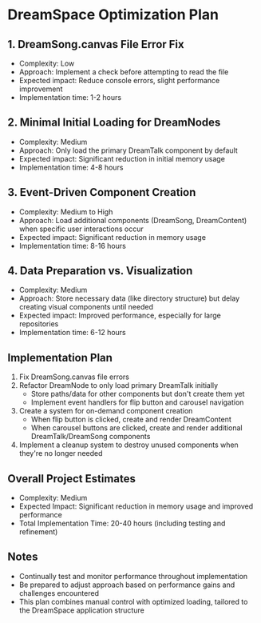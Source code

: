 # DreamSpace Optimization Plan

## 1. DreamSong.canvas File Error Fix
- Complexity: Low
- Approach: Implement a check before attempting to read the file
- Expected impact: Reduce console errors, slight performance improvement
- Implementation time: 1-2 hours

## 2. Minimal Initial Loading for DreamNodes
- Complexity: Medium
- Approach: Only load the primary DreamTalk component by default
- Expected impact: Significant reduction in initial memory usage
- Implementation time: 4-8 hours

## 3. Event-Driven Component Creation
- Complexity: Medium to High
- Approach: Load additional components (DreamSong, DreamContent) when specific user interactions occur
- Expected impact: Significant reduction in memory usage
- Implementation time: 8-16 hours

## 4. Data Preparation vs. Visualization
- Complexity: Medium
- Approach: Store necessary data (like directory structure) but delay creating visual components until needed
- Expected impact: Improved performance, especially for large repositories
- Implementation time: 6-12 hours

## Implementation Plan

1. Fix DreamSong.canvas file errors
2. Refactor DreamNode to only load primary DreamTalk initially
   - Store paths/data for other components but don't create them yet
   - Implement event handlers for flip button and carousel navigation
3. Create a system for on-demand component creation
   - When flip button is clicked, create and render DreamContent
   - When carousel buttons are clicked, create and render additional DreamTalk/DreamSong components
4. Implement a cleanup system to destroy unused components when they're no longer needed

## Overall Project Estimates
- Complexity: Medium
- Expected Impact: Significant reduction in memory usage and improved performance
- Total Implementation Time: 20-40 hours (including testing and refinement)

## Notes
- Continually test and monitor performance throughout implementation
- Be prepared to adjust approach based on performance gains and challenges encountered
- This plan combines manual control with optimized loading, tailored to the DreamSpace application structure
